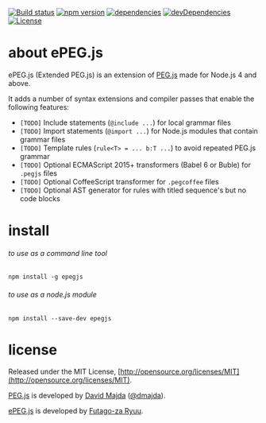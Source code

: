 [![Build status](https://img.shields.io/travis/futagoza/ePEG.js.svg)](https://travis-ci.org/futagoza/ePEG.js)
[![npm version](https://img.shields.io/npm/v/epegjs.svg)](https://www.npmjs.com/package/epegjs)
[![dependencies](https://img.shields.io/david/futagoza/ePEG.js.svg)](https://david-dm.org/futagoza/ePEG.js)
[![devDependencies](https://img.shields.io/david/dev/futagoza/ePEG.js.svg)](https://david-dm.org/futagoza/ePEG.js#info=devDependencies)
[![License](https://img.shields.io/badge/license-mit-blue.svg)](https://opensource.org/licenses/MIT)

# about ePEG.js

ePEG.js (Extended PEG.js) is an extension of [PEG.js](https://github.com/pegjs/pegjs) made for Node.js 4 and above.

It adds a number of syntax extensions and compiler passes that enable the following features:

* `[TODO]` Include statements (`@include ...`) for local grammar files
* `[TODO]` Import statements (`@import ...`) for Node.js modules that contain grammar files
* `[TODO]` Template rules (`rule<T> = ... b:T ...`) to avoid repeated PEG.js grammar
* `[TODO]` Optional ECMAScript 2015+ transformers (Babel 6 or Buble) for `.pegjs` files
* `[TODO]` Optional CoffeeScript transformer for `.pegcoffee` files
* `[TODO]` Optional AST generator for rules with titled sequence's but no code blocks

# install

###### to use as a command line tool

```shell
npm install -g epegjs
```

###### to use as a node.js module

```shell
npm install --save-dev epegjs
```

# license

Released under the MIT License, [http://opensource.org/licenses/MIT](http://opensource.org/licenses/MIT).

[PEG.js](https://github.com/pegjs/pegjs) is developed by [David Majda](http://majda.cz/) ([@dmajda](http://twitter.com/dmajda)).

[ePEG.js](https://github.com/futagoza/ePEG.js) is developed by [Futago-za Ryuu](https://github.com/futagoza).
